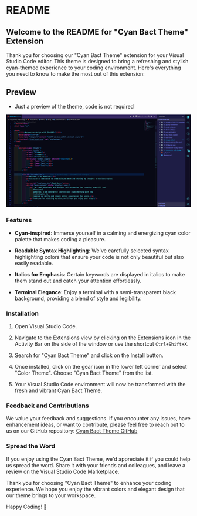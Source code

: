 # README

## Welcome to the README for "Cyan Bact Theme" Extension

Thank you for choosing our "Cyan Bact Theme" extension for your Visual Studio Code editor. This theme is designed to bring a refreshing and stylish cyan-themed experience to your coding environment. Here's everything you need to know to make the most out of this extension:

## Preview
- Just a preview of the theme, code is not required

![Cyan Bact Theme](./images/preview.png)

### Features

- **Cyan-inspired**: Immerse yourself in a calming and energizing cyan color palette that makes coding a pleasure.

- **Readable Syntax Highlighting**: We've carefully selected syntax highlighting colors that ensure your code is not only beautiful but also easily readable.

- **Italics for Emphasis**: Certain keywords are displayed in italics to make them stand out and catch your attention effortlessly.

- **Terminal Elegance**: Enjoy a terminal with a semi-transparent black background, providing a blend of style and legibility.

### Installation

1. Open Visual Studio Code.

2. Navigate to the Extensions view by clicking on the Extensions icon in the Activity Bar on the side of the window or use the shortcut `Ctrl+Shift+X`.

3. Search for "Cyan Bact Theme" and click on the Install button.

4. Once installed, click on the gear icon in the lower left corner and select "Color Theme". Choose "Cyan Bact Theme" from the list.

5. Your Visual Studio Code environment will now be transformed with the fresh and vibrant Cyan Bact Theme.

### Feedback and Contributions

We value your feedback and suggestions. If you encounter any issues, have enhancement ideas, or want to contribute, please feel free to reach out to us on our GitHub repository: [Cyan Bact Theme GitHub](https://github.com/rajjitlai/CyanoBactTheme)

### Spread the Word

If you enjoy using the Cyan Bact Theme, we'd appreciate it if you could help us spread the word. Share it with your friends and colleagues, and leave a review on the Visual Studio Code Marketplace.

Thank you for choosing "Cyan Bact Theme" to enhance your coding experience. We hope you enjoy the vibrant colors and elegant design that our theme brings to your workspace.

Happy Coding! 🎉
